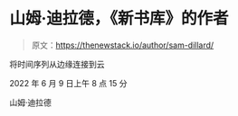 # 山姆·迪拉德，《新书库》的作者

> 原文：<https://thenewstack.io/author/sam-dillard/>

将时间序列从边缘连接到云

2022 年 6 月 9 日上午 8 点 15 分

山姆·迪拉德